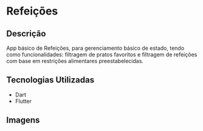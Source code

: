 <h1>Refeições</h1>

<h2>Descrição</h2>

<p>
App básico de Refeições, para gerenciamento básico de estado, tendo como funcionalidades: filtragem de pratos favoritos e filtragem de refeições com base em restrições alimentares preestabelecidas.
</p>

<h2>Tecnologias Utilizadas</h2>

<ul>
<li>Dart</li>
<li>Flutter</li>
</ul>

<h2>Imagens</h2>





